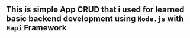 ## This is simple App CRUD that i used for learned basic backend development using ``Node.js`` with ``Hapi`` Framework
